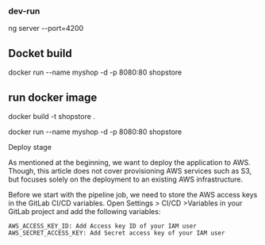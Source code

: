 
### dev-run
ng server --port=4200

## Docket build
docker run --name myshop -d -p 8080:80 shopstore

## run docker image
docker build -t shopstore .

docker run --name myshop -d -p 8080:80 shopstore


Deploy stage

As mentioned at the beginning, we want to deploy the application to AWS. Though, this article does not cover provisioning AWS services such as S3, but focuses solely on the deployment to an existing AWS infrastructure.

Before we start with the pipeline job, we need to store the AWS access keys in the GitLab CI/CD variables. Open Settings > CI/CD >Variables in your GitLab project and add the following variables:

    AWS_ACCESS_KEY_ID: Add Access key ID of your IAM user
    AWS_SECRET_ACCESS_KEY: Add Secret access key of your IAM user
    
